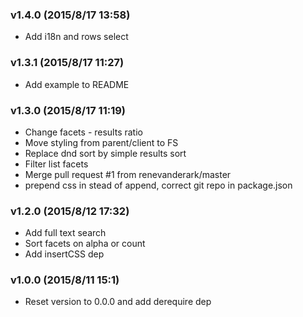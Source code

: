 ### v1.4.0	(2015/8/17 13:58)
* Add i18n and rows select

### v1.3.1	(2015/8/17 11:27)
* Add example to README

### v1.3.0	(2015/8/17 11:19)
* Change facets - results ratio
* Move styling from parent/client to FS
* Replace dnd sort by simple results sort
* Filter list facets
* Merge pull request #1 from renevanderark/master
* prepend css in stead of append, correct git repo in package.json

### v1.2.0	(2015/8/12 17:32)
* Add full text search
* Sort facets on alpha or count
* Add insertCSS dep

### v1.0.0	(2015/8/11 15:1)
* Reset version to 0.0.0 and add derequire dep

